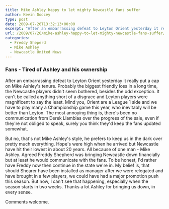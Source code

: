 ```yaml
---
title: Mike Ashley happy to let mighty Newcastle fans suffer
author: Kevin Doocey
type: post
date: 2009-07-26T13:32:13+00:00
excerpt: "After an embarrassing defeat to Leyton Orient yesterday it really put a cap on Mike Ashley's tenure."
url: /2009/07/26/mike-ashley-happy-to-let-mighty-newcastle-fans-suffer/
categories:
  - Freddy Sheperd
  - Mike Ashley
  - Newcastle United News
---
```


### Fans - Tired of Ashley and his ownership

After an embarrassing defeat to Leyton Orient yesterday it really put a cap on Mike Ashley's tenure. Probably the biggest friendly loss in a long time, the Newcastle players didn't seem bothered, besides the odd exception. It can't be called anything short of a disgrace and Leyton players were magnificent to say the least. Mind you, Orient are a League 1 side and we have to play many a Championship game this year, who inevitably will be better than Leyton. The most annoying thing is, there's been no communication from Derek Llambias over the progress of the sale, even if they're not obliged to speak, surely you think they'd keep the fans updated somewhat.

But no, that's not Mike Ashley's style, he prefers to keep us in the dark over pretty much everything. Hope's were high when he arrived but Newcastle have hit their lowest in about 20 years. All because of one man - Mike Ashley. Agreed Freddy Shepherd was bringing Newcastle down financially but at least he would communicate with the fans. To be honest, I'd rather have Freddy now then continue in the state we're in. My belief is, that should Shearer have been installed as manager after we were relegated and have brought in a few players, we could have had a major promotion push this season. But now, I can't see that happening, especially when the season starts in two weeks. Thanks a lot Ashley for bringing us down, in every sense.

Comments welcome.
